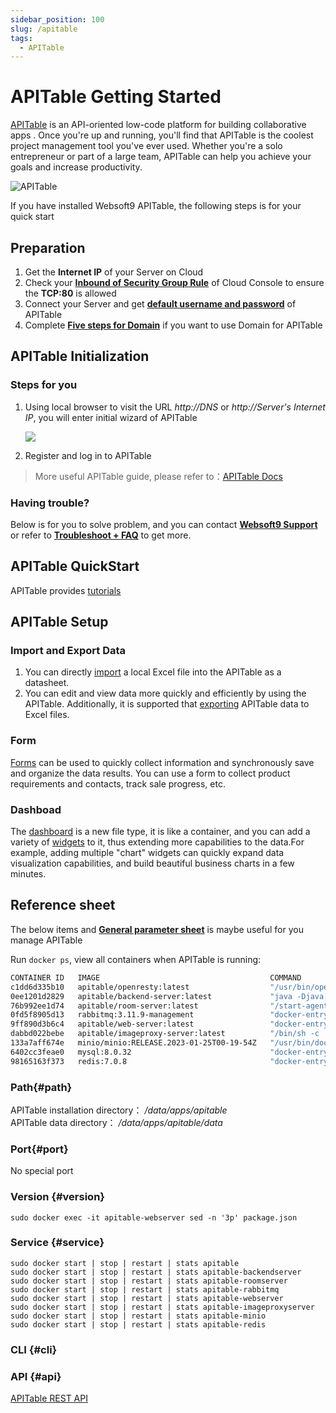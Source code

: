 ```yaml
---
sidebar_position: 100
slug: /apitable
tags:
  - APITable
---
```


# APITable Getting Started

[APITable](https://apitable.com/) is an API-oriented low-code platform for building collaborative apps .
Once you're up and running, you'll find that APITable is the coolest project management tool you've ever used. Whether you're a solo entrepreneur or part of a large team, APITable can help you achieve your goals and increase productivity.

![APITable](https://libs.websoft9.com/Websoft9/DocsPicture/en/apitable/apitable-websoft9.png)

If you have installed Websoft9 APITable, the following steps is for your quick start

## Preparation

1. Get the **Internet IP** of your Server on Cloud
2. Check your **[Inbound of Security Group Rule](./administrator/firewall#security)** of Cloud Console to ensure the **TCP:80** is allowed
3. Connect your Server and get **[default username and password](./user/credentials)** of APITable
4. Complete **[Five steps for Domain](./administrator/domain_step)** if you want to use Domain for APITable

## APITable Initialization

### Steps for you

1. Using local browser to visit the URL *http://DNS* or *http://Server's Internet IP*, you will enter initial wizard of APITable

   ![](https://libs.websoft9.com/Websoft9/DocsPicture/en/apitable/apitable-init-websoft9.png)

2. Register and log in to APITable

> More useful APITable guide, please refer to：[APITable Docs](https://help.apitable.com/docs/guide/tutorial)

### Having trouble?

Below is for you to solve problem, and you can contact **[Websoft9 Support](./helpdesk)** or refer to **[Troubleshoot + FAQ](./faq#setup)** to get more.  

## APITable QuickStart

APITable provides [tutorials](https://help.apitable.com/docs/guide/tutorial)

## APITable Setup

### Import and Export Data

1. You can directly [import](https://help.apitable.com/docs/guide/manual-import-export#importing-an-excel-file) a local Excel file into the APITable as a datasheet.
2. You can edit and view data more quickly and efficiently by using the APITable. Additionally, it is supported that [exporting](https://help.apitable.com/docs/guide/manual-import-export#exporting-data) APITable data to Excel files.

### Form

[Forms](https://help.apitable.com/docs/guide/magic-form) can be used to quickly collect information and synchronously save and organize the data results. You can use a form to collect product requirements and contacts, track sale progress, etc.

### Dashboad

The [dashboard](https://help.apitable.com/docs/guide/intro-dashboard/) is a new file type, it is like a container, and you can add a variety of [widgets](https://help.apitable.com/docs/guide/intro-widget) to it, thus extending more capabilities to the data.For example, adding multiple "chart" widgets can quickly expand data visualization capabilities, and build beautiful business charts in a few minutes.

## Reference sheet

The below items and **[General parameter sheet](./administrator/parameter)** is maybe useful for you manage APITable

Run `docker ps`, view all containers when APITable is running:  

```bash
CONTAINER ID   IMAGE                                      COMMAND                  CREATED          STATUS                    PORTS                                                                  NAMES
c1dd6d335b10   apitable/openresty:latest                  "/usr/bin/openresty …"   33 minutes ago   Up 31 minutes             0.0.0.0:9001->80/tcp, :::9001->80/tcp                                  apitable
0ee1201d2829   apitable/backend-server:latest             "java -Djava.securit…"   33 minutes ago   Up 32 minutes (healthy)   8081/tcp                                                               apitable-backendserver
76b992ee1d74   apitable/room-server:latest                "/start-agenthub.sh …"   33 minutes ago   Up 33 minutes             3001-3002/tcp, 3005-3007/tcp, 3333-3334/tcp                            apitable-roomserver
0fd5f8905d13   rabbitmq:3.11.9-management                 "docker-entrypoint.s…"   33 minutes ago   Up 33 minutes             4369/tcp, 5671-5672/tcp, 15671-15672/tcp, 15691-15692/tcp, 25672/tcp   apitable-rabbitmq
9ff890d3b6c4   apitable/web-server:latest                 "docker-entrypoint.s…"   33 minutes ago   Up 33 minutes             8080/tcp                                                               apitable-webserver
dabbd022bebe   apitable/imageproxy-server:latest          "/bin/sh -c './app/i…"   33 minutes ago   Up 33 minutes             8080/tcp                                                               apitable-imageproxyserver
133a7aff674e   minio/minio:RELEASE.2023-01-25T00-19-54Z   "/usr/bin/docker-ent…"   33 minutes ago   Up 33 minutes (healthy)   9000/tcp                                                               apitable-minio
6402cc3feae0   mysql:8.0.32                               "docker-entrypoint.s…"   33 minutes ago   Up 33 minutes (healthy)   3306/tcp, 33060/tcp                                                    apitable-db
98165163f373   redis:7.0.8                                "docker-entrypoint.s…"   33 minutes ago   Up 33 minutes             6379/tcp                                                               apitable-redis
```

### Path{#path}

APITable installation directory： */data/apps/apitable*  
APITable data directory： */data/apps/apitable/data*  
 

### Port{#port}

No special port

### Version {#version}

```
sudo docker exec -it apitable-webserver sed -n '3p' package.json
```

### Service {#service}

```shell
sudo docker start | stop | restart | stats apitable
sudo docker start | stop | restart | stats apitable-backendserver
sudo docker start | stop | restart | stats apitable-roomserver
sudo docker start | stop | restart | stats apitable-rabbitmq
sudo docker start | stop | restart | stats apitable-webserver
sudo docker start | stop | restart | stats apitable-imageproxyserver
sudo docker start | stop | restart | stats apitable-minio
sudo docker start | stop | restart | stats apitable-redis
```

### CLI {#cli}

### API {#api}

[APITable REST API](https://developers.apitable.com/api/reference/)